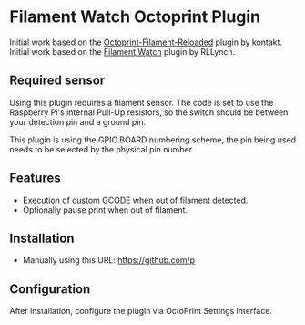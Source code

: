 # Filament Watch Octoprint Plugin

Initial work based on the [Octoprint-Filament-Reloaded](https://github.com/kontakt/Octoprint-Filament-Reloaded) plugin by kontakt.
Initial work based on the [Filament Watch](https://github.com/MoonshineSG/Octoprint-Filament) plugin by RLLynch.

## Required sensor

Using this plugin requires a filament sensor. The code is set to use the Raspberry Pi's internal Pull-Up resistors, so the switch should be between your detection pin and a ground pin.

This plugin is using the GPIO.BOARD numbering scheme, the pin being used needs to be selected by the physical pin number.

## Features

* Execution of custom GCODE when out of filament detected.
* Optionally pause print when out of filament.

## Installation

* Manually using this URL: https://github.com/p

## Configuration

After installation, configure the plugin via OctoPrint Settings interface.
